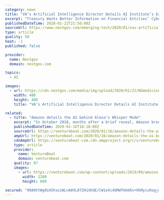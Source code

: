 ```yaml
---
category: news
title: "VA’s Artificial Intelligence Director Details AI Institute’s Early Efforts"
excerpt: "Treasury Wants Better Information on Financial Entities’ Cybersecurity Practices CISA Says Agencies Have 10 Days to Patch NSA-Spotted Microsoft Vulnerability What Do You Think About Artificial Intelligence? The Pentagon’s AI Center Wants to Know. The Veterans Affairs Department’s nascent National Artificial Intelligence Institute is ..."
publishedDateTime: 2020-01-22T21:50:00Z
sourceUrl: https://www.nextgov.com/emerging-tech/2020/01/vas-artificial-intelligence-director-details-ai-institutes-early-efforts/162585/
type: article
quality: 50
heat: -1
published: false

provider:
  name: Nextgov
  domain: nextgov.com

topics:
  - AI

images:
  - url: https://cdn.nextgov.com/media/img/upload/2020/01/22/NGmedicine20200122/open-graph.jpg
    width: 400
    height: 400
    title: "VA’s Artificial Intelligence Director Details AI Institute’s Early Efforts"

related:
  - title: "Amazon details the AI behind Alexa’s Whisper Mode"
    excerpt: "In October 2018, months after a brief reveal, Amazon brought Whisper Mode to select third- and first-party Alexa devices. It expanded the feature to all locales in November 2019, such that all smart and smart home appliances powered by Alexa — the company’s virtual assistant — now respond to whispered speech by whispering back. Amazon was ..."
    publishedDateTime: 2020-01-16T18:10:00Z
    sourceUrl: https://venturebeat.com/2020/01/16/amazon-details-the-ai-behind-alexas-whisper-mode/
    ampUrl: https://venturebeat.com/2020/01/16/amazon-details-the-ai-behind-alexas-whisper-mode/amp/
    cdnAmpUrl: https://venturebeat-com.cdn.ampproject.org/c/s/venturebeat.com/2020/01/16/amazon-details-the-ai-behind-alexas-whisper-mode/amp/
    type: article
    provider:
      name: VentureBeat
      domain: venturebeat.com
    quality: 87
    images:
      - url: https://venturebeat.com/wp-content/uploads/2019/09/amazon-echo-dot-2019-e1571958500413.jpg?fit=1200%2C600&strip=all
        width: 1200
        height: 600

secured: "99A9VtWg0iH3hsoiWLnA0VL8TZH1XKdE/CW1eXc4ORWfUmkRx+9kMyisRogj4WOwBp3UDndYsgUIEk3PmQ/U/u7rnNBunsBXh0eX9AE35oFF/YoFelyjRqD+JPDtrJ0mV6bS7x8iHy08eksihGOXkJNG6HTGwkl2vlkQ4rKjWJwSC1jsUASsWiQ8H4jXWF3sM1/D+4ZoejjTgLbr4YGm/7kozM0LDIOX5pteDqTYCTIEIu9lzYYUShH9QRWJKF/faHYjPyN8Z8sHSDLRs1nMkGYsy0e+zDGcqzQpUW9qya4yepBRVPLR7eBQciJOouc36tCViVWpIkkbQg99YcKOb0nqUIQ9U4Ny8hqtDO66t3Zbws9kTyTERlX+tR2Ego/i5gVdUCIj6vHdE9TG0yjDqS6lJ0Wfgpgj7aO6kpYZEDdJQOcLgKtHyfJ8MdEHYcjI0RZTb2buTL/RyknNlkXvWA==;T91lHSii9kOjFn3kYLyZIg=="
---
```


